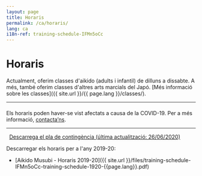 ```yaml
---
layout: page
title: Horaris
permalink: /ca/horaris/
lang: ca
i18n-ref: training-schedule-IFMn5oCc
---
```


# Horaris

Actualment, oferim classes d'aikido (adults i infantil) de dilluns a dissabte. A més, també oferim classes d'altres arts marcials del Japó. [Més informació sobre les classes]({{ site.url }}/{{ page.lang }}/classes/).

<hr>

<div class="alert alert-danger" role="alert">
  <h4 class="alert-heading"><i class="fas fa-exclamation-triangle"></i></h4>
  <p>Els horaris poden haver-se vist afectats a causa de la COVID-19. Per a més informació, <a href="{{ site.url }}/{{ page.lang }}/contacte/">contacta’ns</a>.</p>
  <hr>
  <p class="mb-0"><a href="{{ site.url }}/files/covid-19-contingency-plan-es.pdf"><i class="far fa-file-pdf" style="padding-right: .5rem;"></i>Descarrega el pla de contingència (última actualització: 26/06/2020)</a></p>
</div>

<div id='calendar'></div>

Descarregar els horaris per a l'any 2019-20:

* [Aikido Musubi - Horaris 2019-20]({{ site.url }}/files/training-schedule-IFMn5oCc-training-schedule-1920-{{page.lang}}.pdf)
